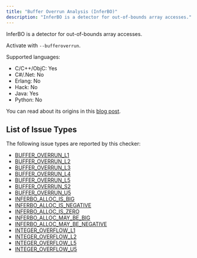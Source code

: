 ```yaml
---
title: "Buffer Overrun Analysis (InferBO)"
description: "InferBO is a detector for out-of-bounds array accesses."
---
```


InferBO is a detector for out-of-bounds array accesses.

Activate with `--bufferoverrun`.

Supported languages:

- C/C++/ObjC: Yes
- C#/.Net: No
- Erlang: No
- Hack: No
- Java: Yes
- Python: No

You can read about its origins in this [blog post](https://research.fb.com/inferbo-infer-based-buffer-overrun-analyzer/).

## List of Issue Types

The following issue types are reported by this checker:

- [BUFFER_OVERRUN_L1](/docs/next/all-issue-types#buffer_overrun_l1)
- [BUFFER_OVERRUN_L2](/docs/next/all-issue-types#buffer_overrun_l2)
- [BUFFER_OVERRUN_L3](/docs/next/all-issue-types#buffer_overrun_l3)
- [BUFFER_OVERRUN_L4](/docs/next/all-issue-types#buffer_overrun_l4)
- [BUFFER_OVERRUN_L5](/docs/next/all-issue-types#buffer_overrun_l5)
- [BUFFER_OVERRUN_S2](/docs/next/all-issue-types#buffer_overrun_s2)
- [BUFFER_OVERRUN_U5](/docs/next/all-issue-types#buffer_overrun_u5)
- [INFERBO_ALLOC_IS_BIG](/docs/next/all-issue-types#inferbo_alloc_is_big)
- [INFERBO_ALLOC_IS_NEGATIVE](/docs/next/all-issue-types#inferbo_alloc_is_negative)
- [INFERBO_ALLOC_IS_ZERO](/docs/next/all-issue-types#inferbo_alloc_is_zero)
- [INFERBO_ALLOC_MAY_BE_BIG](/docs/next/all-issue-types#inferbo_alloc_may_be_big)
- [INFERBO_ALLOC_MAY_BE_NEGATIVE](/docs/next/all-issue-types#inferbo_alloc_may_be_negative)
- [INTEGER_OVERFLOW_L1](/docs/next/all-issue-types#integer_overflow_l1)
- [INTEGER_OVERFLOW_L2](/docs/next/all-issue-types#integer_overflow_l2)
- [INTEGER_OVERFLOW_L5](/docs/next/all-issue-types#integer_overflow_l5)
- [INTEGER_OVERFLOW_U5](/docs/next/all-issue-types#integer_overflow_u5)
